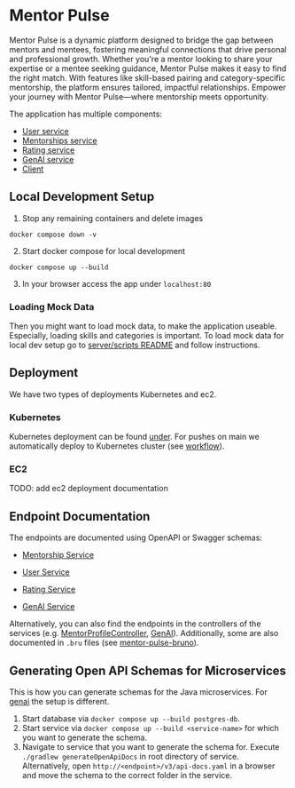 # Mentor Pulse

Mentor Pulse is a dynamic platform designed to bridge the gap between mentors and mentees, fostering meaningful connections that drive personal and professional growth. Whether you're a mentor looking to share your expertise or a mentee seeking guidance, Mentor Pulse makes it easy to find the right match. With features like skill-based pairing and category-specific mentorship, the platform ensures tailored, impactful relationships. Empower your journey with Mentor Pulse—where mentorship meets opportunity.

The application has multiple components:

- [User service](./server/userservice/README.md)
- [Mentorships service](./server/mentorshipservice/README.md)
- [Rating service](./server/ratingservice/README.md)
- [GenAI service](./genai/README.md)
- [Client](./client/README.md)

## Local Development Setup

1. Stop any remaining containers and delete images

```
docker compose down -v
```

2. Start docker compose for local development

```
docker compose up --build
```

3. In your browser access the app under `localhost:80`

### Loading Mock Data

Then you might want to load mock data, to make the application useable. Especially, loading skills and categories is important.
To load mock data for local dev setup go to [server/scripts README](./server/scripts/README.md) and follow instructions.

## Deployment

We have two types of deployments Kubernetes and ec2.

### Kubernetes

Kubernetes deployment can be found [under](./helm/README.md).
For pushes on main we automatically deploy to Kubernetes cluster (see [workflow](.github/workflows/ci-main.yml)).

### EC2

TODO: add ec2 deployment documentation

## Endpoint Documentation

The endpoints are documented using OpenAPI or Swagger schemas:

- [Mentorship Service](/server/mentorshipservice/schema/mentorship-service-schema.json)
- [User Service](/server/userservice/schema/user-service-schema.json)
- [Rating Service](/server/ratingservice/schema/rating-service-schema.json)

- [GenAI Service](/genai/schema/genai-schema.json)

Alternatively, you can also find the endpoints in the controllers of the services (e.g. [MentorProfileController](server/mentorshipservice/src/main/java/com/mentorpulse/mentorshipservice/controller/MentorProfileController.java), [GenAI](genai/controllers/api_controller.py)). Additionally, some are also documented in `.bru` files (see [mentor-pulse-bruno](/docs/mentor-pulse-bruno/)).

## Generating Open API Schemas for Microservices

This is how you can generate schemas for the Java microservices. For [genai](/genai/README.md) the setup is different.

1. Start database via `docker compose up --build postgres-db`.
2. Start service via `docker compose up --build <service-name>` for which you want to generate the schema.
3. Navigate to service that you want to generate the schema for. Execute `./gradlew generateOpenApiDocs` in root
   directory of service. Alternatively, open `http://<endpoint>/v3/api-docs.yaml` in a browser and move the schema to
   the correct folder in the service.
